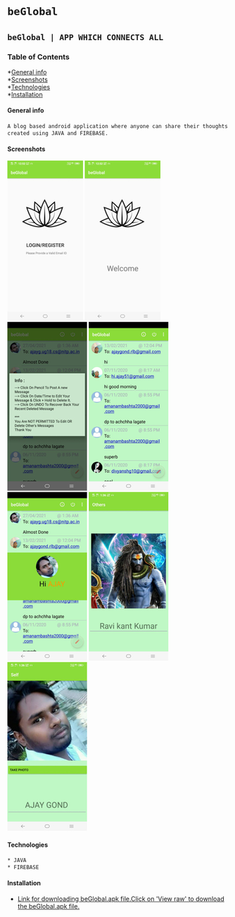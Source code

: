# `beGlobal`
## `beGlobal | APP WHICH CONNECTS ALL`
### Table of Contents
*[General info](#General-info)<br>
*[Screenshots](#Screenshots)<br>
*[Technologies](#Technologies)<br>
*[Installation](#Install)

#### General info
```
A blog based android application where anyone can share their thoughts created using JAVA and FIREBASE.
```
#### Screenshots

![Alt text](./images/1.jpg "Login/Register ")
![Alt text](./images/2.jpg "Welcome ")
![Alt text](./images/3.jpg "Info ")
![Alt text](./images/4.jpg "Blog ")
![Alt text](./images/5.jpg "Profile ")
![Alt text](./images/6.jpg "Others ")
![Alt text](./images/7.jpg "Self")

#### Technologies
```
* JAVA
* FIREBASE

```
#### Installation
* <a href="./app/install/beGlobal.apk">Link for downloading beGlobal.apk file.Click on 'View raw' to download the beGlobal.apk file.</a>



